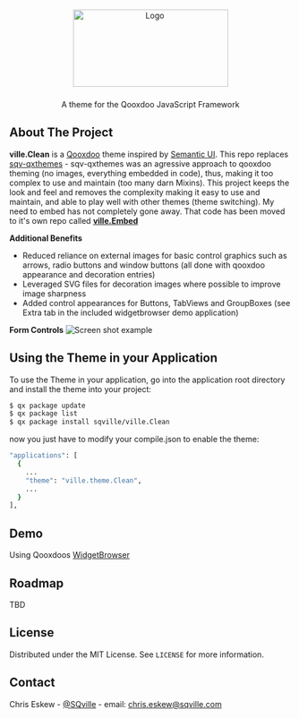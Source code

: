 <!-- PROJECT LOGO -->
<br />
<p align="center">
  <a href="https://github.com/sqville/ville.Clean">
    <img src="ville_Clean.png" alt="Logo" width="277" height="138">
  </a>

  <h3 align="center"></h3>

  <p align="center">
    A theme for the Qooxdoo JavaScript Framework
  </p>
</p>

<!-- ABOUT THE PROJECT -->
## About The Project

**ville.Clean** is a [Qooxdoo](https://qooxdoo.org/) theme inspired by [Semantic UI](https://semantic-ui.com/). This repo replaces [sqv-qxthemes](https://github.com/sqville/sqv-qxthemes) - sqv-qxthemes was an agressive approach to qooxdoo theming (no images, everything embedded in code), thus, making it too complex to use and maintain (too many darn Mixins). This project keeps the look and feel and removes the complexity making it easy to use and maintain, and able to play well with other themes (theme switching). My need to embed has not completely gone away. That code has been moved to it's own repo called **[ville.Embed](https://github.com/sqville/ville.Embed)**

**Additional Benefits**
* Reduced reliance on external images for basic control graphics such as arrows, radio buttons and window buttons (all done with qooxdoo appearance and decoration entries)
* Leveraged SVG files for decoration images where possible to improve image sharpness
* Added control appearances for Buttons, TabViews and GroupBoxes (see Extra tab in the included widgetbrowser demo application)

**Form Controls**
<img src="ville_Clean_Form.PNG" alt="Screen shot example">


<!-- GETTING STARTED -->
## Using the Theme in your Application
To use the Theme in your application, go into the application root directory and install the theme into your project:
```sh
$ qx package update
$ qx package list
$ qx package install sqville/ville.Clean
```
now you just have to modify your compile.json to enable the theme:
```sh
"applications": [
  {
    ...
    "theme": "ville.theme.Clean",
    ...
  }
],
```

<!-- DEMOS -->
## Demo
Using Qooxdoos [WidgetBrowser](http://qooxdoo.org/qxl.packagebrowser/qxl.packagebrowser/demos/sqville/ville.Clean/widgetbrowser/)

<!-- ROADMAP -->
## Roadmap

TBD


<!-- LICENSE -->
## License

Distributed under the MIT License. See `LICENSE` for more information.



<!-- CONTACT -->
## Contact

Chris Eskew - [@SQville](https://twitter.com/SQville) - email: chris.eskew@sqville.com
